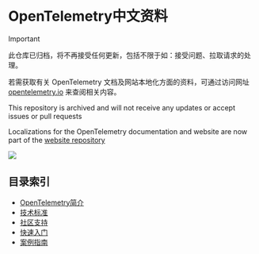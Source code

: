 # OpenTelemetry中文资料

> [!IMPORTANT]
> 此仓库已归档，将不再接受任何更新，包括不限于如：接受问题、拉取请求的处理。
>
> 若需获取有关 OpenTelemetry 文档及网站本地化方面的资料，可通过访问网址 [opentelemetry.io](https://github.com/open-telemetry/opentelemetry.io) 来查阅相关内容。
> 
> This repository is archived and will not receive any updates or accept issues or pull requests
>
> Localizations for the OpenTelemetry documentation and website are now part of the [website repository](https://github.com/open-telemetry/opentelemetry.io)

![](./assets/logo.png)

## 目录索引
- [OpenTelemetry简介](OT.md)
- [技术标准](./specification/Readme.md)
- [社区支持](community/Readme.md)
- [快速入门](QUICKSTART.md)
- [案例指南](guide/README.md)
